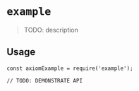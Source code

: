 # `example`

> TODO: description

## Usage

```
const axiomExample = require('example');

// TODO: DEMONSTRATE API
```
